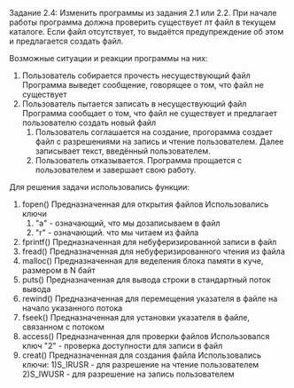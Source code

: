 Задание 2.4: Изменить программы из задания 2.1 или 2.2. При начале работы программа должна проверить существует лт файл в текущем каталоге. Если файл отсутствует, то выдаётся предупреждение об этом и предлагается создать файл.

Возможные ситуации и реакции программы на них:
1. Пользователь собирается прочесть несуществующий файл
	Программа выведет сообщение, говорящее о том, что файл не существует
2. Пользователь пытается записать в несуществующий файл
	Программа сообщает о том, что файл не существует и предлагает пользователю создать новый файл
	1) Пользователь соглашается на создание, прогорамма создает файл с разрешениями на запись и чтение пользователем. 
	Далее записывает текст, введённый пользователем.
	2) Пользователь отказывается. Программа прощается с пользователем и завершает свою работу.
	
Для решения задачи использовались функции:

1. fopen()	Предназначенная для открытия файлов
	Использовались ключи
	1) "а" - означающий, что мы дозаписываем в файл
	2) "r" - означающий. что мы читаем из файла
2. fprintf()	Предназначенная для небуферизированной записи в файл
3. fread()	Предназначенная для небуферизированного чтения из файла
4. malloc()	Предназначенная для веделения блока памяти в куче, размером в N байт 
5. puts()	Предназначенная для вывода строки в стандартный поток вывода
6. rewind()	Предназначенная для перемещения указателя в файле на начало указанного потока
7. fseek()	Предназначенная для установки указателя в файле, связанном с потоком
8. access()	Предназначенная для проверки файлов
	Использовался ключ "2" - проверка доступности для записи в файл
9. creat()	Предназначенная для создания файла
	Использовались ключи:
	1)S_IRUSR - для разрешение на чтение пользователем
	2)S_IWUSR - для разрешение на запись пользователем
